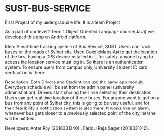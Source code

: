 # SUST-BUS-SERVICE
First Project of my undergraduate life. It is a team Project

As a part of our level 2 term 1 Object Oriented Language course(Java) we developed this app on Android platform.

Idea: A real-time tracking system of Bus Service, SUST. Users can track buses on the roads of Sylhet city. Used GoogleMaps Api to get the location of the bus, having a GPS device installed in it. for safety, anyone trying to access the location service must log in.
So there is an authentication system. To ensure users from campus only, University Student ID card verification is there.

Description: Both Drivers and Student can use the same app module. Everydays schedule will be set from the admin panel (university administration). Drivers start sharing their ride selecting their destination.
Users can get real time location of those buses. For anyone want to get on a bus from any point of Sylhet city, this is going to be very useful. and for their feasibility a notification system is also there. It works like an alarm, whenever bus gets closer to a previously selected point of the city, he/she will be notified.


Developers: Antar Roy (2018331040) , Faridul Reja Sagor (2018331012).

